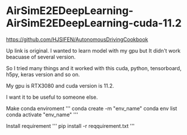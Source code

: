 # AirSimE2EDeepLearning-AirSimE2EDeepLearning-cuda-11.2


https://github.com/HJSIFEN/AutonomousDrivingCookbook

Up link is original. I wanted to learn model with my gpu but It didn't work beacuase of several version.

So I tried many things and it worked with this cuda, python, tensorboard, h5py, keras version and so on.

My gpu is RTX3080 and cuda version is 11.2.

I want it to be useful to someone else.


Make conda enviroment
'''
 conda create -m "env_name"
 conda env list
 conda activate "env_name"
'''
 
Install requirement
'''
 pip install -r reqquirement.txt
'''
